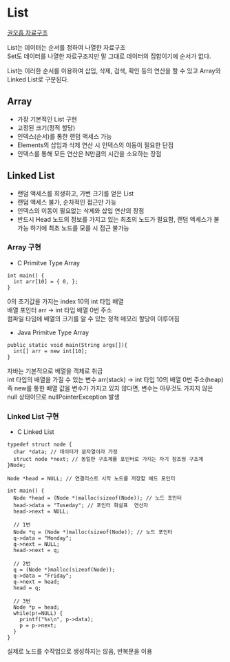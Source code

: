 # List  
[권오흠 자료구조](https://www.youtube.com/watch?v=eTwYE-ercNM&list=PL52K_8WQO5oXIATx2vcTvqwxXxoGxxsIz&index=13)  

List는 데이터는 순서를 정하여 나열한 자료구조  
Set도 데이터를 나열한 자료구조지만 말 그대로 데이터의 집합이기에 순서가 없다.  

List는 이러한 순서를 이용하여 삽입, 삭제, 검색, 확인 등의 연산을 할 수 있고 Array와 Linked List로 구분된다.  

## Array
- 가장 기본적인 List 구현  
- 고정된 크기(정적 할당)  
- 인덱스(순서)를 통한 랜덤 액세스 가능
- Elements의 삽입과 삭제 연산 시 인덱스의 이동이 필요한 단점      
- 인덱스를 통해 모든 연산은 N만큼의 시간을 소요하는 장점  

## Linked List  
- 랜덤 액세스를 희생하고, 가변 크기를 얻은 List  
- 랜덤 액세스 불가, 순차적인 접근만 가능  
- 인덱스의 이동이 필요없는 삭제와 삽입 연산의 장점  
- 반드시 Head 노드의 정보를 가지고 있는 최초의 노드가 필요함, 랜덤 액세스가 불가능 하기에 최초 노드를 모를 시 접근 불가능  

### Array 구현  
- C Primitve Type Array   
```
int main() {
  int arr[10] = { 0, };
}
``` 
0의 초기값을 가지는 index 10의 int 타입 배열  
배열 포인터 arr -> int 타입 배열 0번 주소  
컴파일 타임에 배열의 크기를 알 수 있는 정적 메모리 할당이 이루어짐  

- Java Primitve Type Array  
```
public static void main(String args[]){
  int[] arr = new int[10];
}
```
자바는 기본적으로 배열을 객체로 취급  
int 타입의 배열을 가질 수 있는 변수 arr(stack) ->  int 타입 10의 배열 0번 주소(heap)  
즉 new를 통한 배열 값을 변수가 가지고 있지 않다면, 변수는 아무것도 가지지 않은 null 상태이므로
nullPointerException 발생  

### Linked List 구현

- C Linked List  
```
typedef struct node {
  char *data; // 데이터가 문자열이라 가정
  struct node *next; // 동일한 구조체를 포인터로 가지는 자기 참조형 구조체
}Node;

Node *head = NULL; // 연결리스트 시작 노드를 저장할 헤드 포인터

int main() {
  Node *head = (Node *)malloc(sizeof(Node)); // 노드 포인터
  head->data = "Tuseday"; // 포인터 화살표  연산자 
  head->next = NULL;
  
  // 1번
  Node *q = (Node *)malloc(sizeof(Node)); // 노드 포인터
  q->data = "Monday";
  q->next = NULL;
  head->next = q;
  
  // 2번
  q = (Node *)malloc(sizeof(Node));
  q->data = "Friday";
  q->next = head;
  head = q;
  
  // 3번 
  Node *p = head;
  while(p!=NULL) {
    printf("%s\n", p->data);
    p = p->next;
  }
}
```
실제로 노드를 수작업으로 생성하지는 않음, 반복문을 이용
